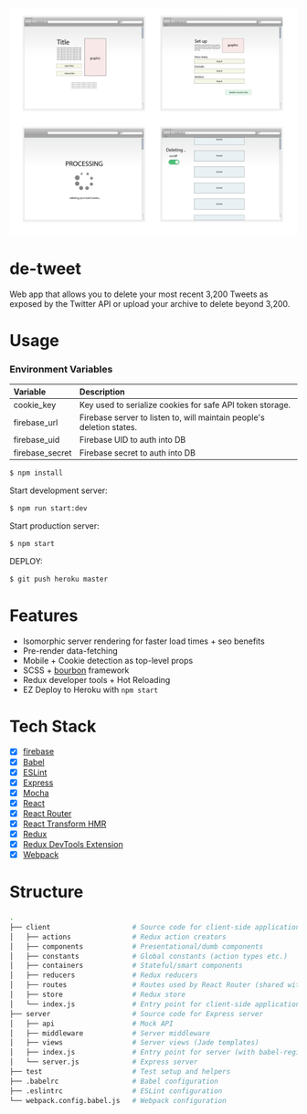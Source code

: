 <p align="center">
  <img src="https://raw.githubusercontent.com/Art404/de-tweet/master/wireframe.png" />
</p>

# de-tweet

Web app that allows you to delete your most recent 3,200 Tweets as exposed by the Twitter API or upload your archive to delete beyond 3,200.

# Usage

### Environment Variables

Variable | Description
:------- | :----------
cookie\_key | Key used to serialize cookies for safe API token storage.
firebase\_url | Firebase server to listen to, will maintain people's deletion states.
firebase\_uid | Firebase UID to auth into DB
firebase\_secret | Firebase secret to auth into DB


```bash
$ npm install
```

Start development server:

```bash
$ npm run start:dev
```

Start production server:

```bash
$ npm start
```

DEPLOY:

```bash
$ git push heroku master
```

# Features

- Isomorphic server rendering for faster load times + seo benefits
- Pre-render data-fetching
- Mobile + Cookie detection as top-level props 
- SCSS + [bourbon](http://bourbon.io) framework
- Redux developer tools + Hot Reloading 
- EZ Deploy to Heroku with `npm start`

# Tech Stack

- [x] [firebase](https://firebase.com/)
- [x] [Babel](https://babeljs.io/)
- [x] [ESLint](http://eslint.org/)
- [x] [Express](http://expressjs.com/)
- [x] [Mocha](https://mochajs.org/)
- [x] [React](http://facebook.github.io/react/)
- [x] [React Router](https://github.com/reactjs/react-router)
- [x] [React Transform HMR](https://github.com/gaearon/react-transform-hmr)
- [x] [Redux](http://redux.js.org/)
- [x] [Redux DevTools Extension](https://github.com/zalmoxisus/redux-devtools-extension)
- [x] [Webpack](https://webpack.github.io)

# Structure

```bash
.
├── client                    # Source code for client-side application
│   ├── actions               # Redux action creators
│   ├── components            # Presentational/dumb components
│   ├── constants             # Global constants (action types etc.)
│   ├── containers            # Stateful/smart components
│   ├── reducers              # Redux reducers
│   ├── routes                # Routes used by React Router (shared with server)
│   ├── store                 # Redux store
│   └── index.js              # Entry point for client-side application
├── server                    # Source code for Express server
│   ├── api                   # Mock API
│   ├── middleware            # Server middleware
│   ├── views                 # Server views (Jade templates)
│   ├── index.js              # Entry point for server (with babel-register etc.)
│   └── server.js             # Express server
├── test                      # Test setup and helpers
├── .babelrc                  # Babel configuration
├── .eslintrc                 # ESLint configuration
└── webpack.config.babel.js   # Webpack configuration
```

